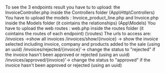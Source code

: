 To see the 3 endpoints result  you have tu to upload: the InvoiceController.php inside the Controllers folder (App\Http\Controllers)
You have to upload the models : Invoice_product_line.php and Invoice.php inside the Models folder (it cointains the relationships) (App\Models)
You have to upload the web routes : web.php inside the routes folder (it cointains the routes of each endpoint) (\routes)
The urls to access are: 
/invoices ->show all invoices
/invoices/show/{invoice} -> show the invoice selected including invoice, company and products added to the sale (using an uuid)
/invoices/rejected/{invoice}'-> change the status to "rejected" if the invoice hasn't been approved or rejected (using an uuid)
/invoices/approved/{invoice}'-> change the status to "approved" if the invoice hasn't been approved or rejected (using an uuid)

